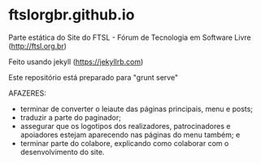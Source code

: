 # ftslorgbr.github.io
Parte estática do Site do FTSL - Fórum de Tecnologia em Software Livre (http://ftsl.org.br)

Feito usando jekyll (https://jekyllrb.com)

Este repositório está preparado para "grunt serve"

AFAZERES:
- terminar de converter o leiaute das páginas principais, menu e posts;
- traduzir a parte do paginador;
- assegurar que os logotipos dos realizadores, patrocinadores e apoiadores estejam aparecendo nas páginas do menu também; e
- terminar parte do colabore, explicando como colaborar com o desenvolvimento do site.
